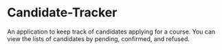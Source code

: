 # Candidate-Tracker

An application to keep track of candidates applying for a course. You can view the lists of candidates by pending, confirmed, and refused.

